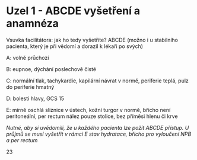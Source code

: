 <div class="w3-row">
<div class="w3-half">

# Uzel 1 - ABCDE vyšetření a anamnéza 


Vsuvka facilitátora: jak ho tedy vyšetříte? ABCDE (možno i u stabilního pacienta, který je při vědomí a dorazil k lékaři po svých) 

A: volně průchozí

B: eupnoe, dýchání poslechově čisté

C: normální tlak, tachykardie, kapilární návrat v normě, periferie teplá, pulz do periferie hmatný

D: bolesti hlavy, GCS 15

E: mírně oschlá sliznice v ústech, kožní turgor v normě, břicho není peritoneální, per rectum nález pouze stolice, bez příměsi hlenu či krve

_Nutné, aby si uvědomili, že u každého pacienta lze požít ABCDE přístup. U průjmů se musí vyšetřit v rámci E stav hydratace, břicho pro vyloučení NPB a per rectum_


</div>
<div class="w3-half">


</div>
</div>

<div class="w3-center">23</div>